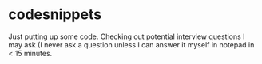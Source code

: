 # codesnippets
<p>Just putting up some code. Checking out potential interview questions I may ask (I never ask a question unless I can answer it myself in notepad in < 15 minutes.</p>
